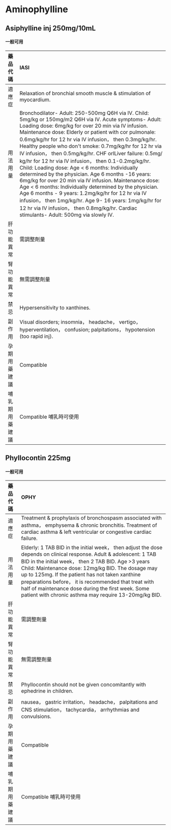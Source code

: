 # Aminophylline

## Asiphylline inj 250mg/10mL

#### 一般可用

| 藥品代碼       | IASI                                                                                                                                                                                                                                                                                                                                                                                                                                                                                                                                                                                                                                                                                                                                                                                                                                                                                                  |
|:---------------|:------------------------------------------------------------------------------------------------------------------------------------------------------------------------------------------------------------------------------------------------------------------------------------------------------------------------------------------------------------------------------------------------------------------------------------------------------------------------------------------------------------------------------------------------------------------------------------------------------------------------------------------------------------------------------------------------------------------------------------------------------------------------------------------------------------------------------------------------------------------------------------------------------|
| 適應症         | Relaxation of bronchial smooth muscle & stimulation of myocardium.                                                                                                                                                                                                                                                                                                                                                                                                                                                                                                                                                                                                                                                                                                                                                                                                                                    |
| 用法用量       | Bronchodilator- Adult: 250-500mg Q6H via IV. Child: 5mg/kg or 150mg/m2 Q6H via IV. Acute symptoms- Adult: Loading dose: 6mg/kg for over 20 min via IV infusion. Maintenance dose: Elderly or patient with cor pulmonale: 0.6mg/kg/hr for 12 hr via IV infusion， then 0.3mg/kg/hr. Healthy people who don't smoke: 0.7mg/kg/hr for 12 hr via IV infusion， then 0.5mg/kg/hr. CHF orlLiver failure: 0.5mg/ kg/hr for 12 hr via IV infusion， then 0.1-0.2mg/kg/hr. Child: Loading dose: Age < 6 months: Individually determined by the physician. Age 6 months -16 years: 6mg/kg for over 20 min via IV infusion. Maintenance dose: Age < 6 months: Individually determined by the physician. Age 6 months - 9 years: 1.2mg/kg/hr for 12 hr via IV infusion， then 1mg/kg/hr. Age 9- 16 years: 1mg/kg/hr for 12 hr via IV infusion， then 0.8mg/kg/hr. Cardiac stimulants- Adult: 500mg via slowly IV. |
| 肝功能異常     | 需調整劑量                                                                                                                                                                                                                                                                                                                                                                                                                                                                                                                                                                                                                                                                                                                                                                                                                                                                                            |
| 腎功能異常     | 無需調整劑量                                                                                                                                                                                                                                                                                                                                                                                                                                                                                                                                                                                                                                                                                                                                                                                                                                                                                          |
| 禁忌           | Hypersensitivity to xanthines.                                                                                                                                                                                                                                                                                                                                                                                                                                                                                                                                                                                                                                                                                                                                                                                                                                                                        |
| 副作用         | Visual disorders; insomnia， headache， vertigo， hyperventilation， confusion; palpitations， hypotension (too rapid inj).                                                                                                                                                                                                                                                                                                                                                                                                                                                                                                                                                                                                                                                                                                                                                                           |
| 孕期用藥建議   | Compatible                                                                                                                                                                                                                                                                                                                                                                                                                                                                                                                                                                                                                                                                                                                                                                                                                                                                                            |
| 哺乳期用藥建議 | Compatible 哺乳時可使用                                                                                                                                                                                                                                                                                                                                                                                                                                                                                                                                                                                                                                                                                                                                                                                                                                                                               |

## Phyllocontin 225mg

#### 一般可用

| 藥品代碼       | OPHY                                                                                                                                                                                                                                                                                                                                                                                                                                                      |
|:---------------|:----------------------------------------------------------------------------------------------------------------------------------------------------------------------------------------------------------------------------------------------------------------------------------------------------------------------------------------------------------------------------------------------------------------------------------------------------------|
| 適應症         | Treatment & prophylaxis of bronchospasm associated with asthma， emphysema & chronic bronchitis. Treatment of cardiac asthma & left ventricular or congestive cardiac failure.                                                                                                                                                                                                                                                                            |
| 用法用量       | Elderly: 1 TAB BID in the initial week， then adjust the dose depends on clinical response. Adult & adolescent: 1 TAB BID in the initial week， then 2 TAB BID. Age >3 years Child: Maintenance dose: 12mg/kg BID. The dosage may up to 125mg. If the patient has not taken xanthine preparations before， it is recommended that treat with half of maintenance dose during the first week. Some patient with chronic asthma may require 13-20mg/kg BID. |
| 肝功能異常     | 需調整劑量                                                                                                                                                                                                                                                                                                                                                                                                                                                |
| 腎功能異常     | 無需調整劑量                                                                                                                                                                                                                                                                                                                                                                                                                                              |
| 禁忌           | Phyllocontin should not be given concomitantly with ephedrine in children.                                                                                                                                                                                                                                                                                                                                                                                |
| 副作用         | nausea， gastric irritation， headache， palpitations and CNS stimulation， tachycardia， arrhythmias and convulsions.                                                                                                                                                                                                                                                                                                                                    |
| 孕期用藥建議   | Compatible                                                                                                                                                                                                                                                                                                                                                                                                                                                |
| 哺乳期用藥建議 | Compatible 哺乳時可使用                                                                                                                                                                                                                                                                                                                                                                                                                                   |

